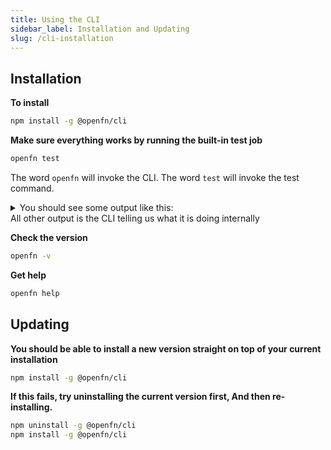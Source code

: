 ```yaml
---
title: Using the CLI
sidebar_label: Installation and Updating
slug: /cli-installation
---
```


## Installation

**To install**

```bash
npm install -g @openfn/cli
```

**Make sure everything works by running the built-in test job**

```bash
openfn test
```

The word `openfn` will invoke the CLI. The word `test` will invoke the test
command.

<details><summary>You should see some output like this:</summary>

    [CLI] ℹ Versions:
            ▸ node.js     18.12.1
            ▸ cli         0.4.11
            ▸ runtime     0.2.2
            ▸ compiler    0.0.38
    [CLI] ℹ Running test job...
    [CLI] ℹ Workflow object:
    [CLI] ℹ {
        "start": "start",
        "jobs": [
        {
            "id": "start",
            "data": {
            "defaultAnswer": 42
            },
            "expression": "const fn = () => (state) => { console.log('Starting computer...'); return state; }; fn()",
            "next": {
            "calculate": "!state.error"
            }
        },
        {
            "id": "calculate",
            "expression": "const fn = () => (state) => { console.log('Calculating to life, the universe, and everything..'); return state }; fn()",
            "next": {
            "result": true
            }
        },
        {
            "id": "result",
            "expression": "const fn = () => (state) => ({ data: { answer: state.data.answer || state.data.defaultAnswer } }); fn()"
        }
        ]
    }

    [CLI] ✔ Compilation complete
    [R/T] ♦ Starting job start
    [JOB] ℹ Starting computer...
    [R/T] ℹ Operation 1 complete in 0ms
    [R/T] ✔ Completed job start in 1ms
    [R/T] ♦ Starting job calculate
    [JOB] ℹ Calculating to life, the universe, and everything..
    [R/T] ℹ Operation 1 complete in 0ms
    [R/T] ✔ Completed job calculate in 1ms
    [R/T] ♦ Starting job result
    [R/T] ℹ Operation 1 complete in 0ms
    [R/T] ✔ Completed job result in 0ms
    [CLI] ✔ Result: 42

</details>
All other output is the CLI telling us what it is doing internally

**Check the version**

```bash
openfn -v
```

**Get help**

```bash
openfn help
```

## Updating

**You should be able to install a new version straight on top of your current
installation**

```bash
npm install -g @openfn/cli
```

**If this fails, try uninstalling the current version first, And then
re-installing.**

```bash
npm uninstall -g @openfn/cli
npm install -g @openfn/cli
```
